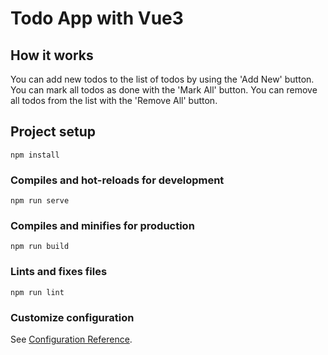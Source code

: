 # Todo App with Vue3

## How it works

You can add new todos to the list of todos by using the 'Add New' button.
You can mark all todos as done with the 'Mark All' button.
You can remove all todos from the list with the 'Remove All' button.

## Project setup
```
npm install
```

### Compiles and hot-reloads for development
```
npm run serve
```

### Compiles and minifies for production
```
npm run build
```

### Lints and fixes files
```
npm run lint
```

### Customize configuration
See [Configuration Reference](https://cli.vuejs.org/config/).
